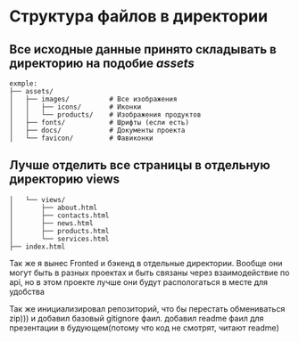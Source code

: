# Структура файлов в директории
## Все исходные данные принято складывать в директорию на подобие *assets* 
    exmple:
    ├── assets/
    │   ├── images/          # Все изображения
    │   │   ├── icons/       # Иконки
    │   │   └── products/    # Изображения продуктов
    │   ├── fonts/           # Шрифты (если есть)
    │   ├── docs/            # Документы проекта
    │   └── favicon/         # Фавиконки
## Лучше отделить все страницы в отдельную директорию views
    │   └── views/
    │       ├── about.html
    │       ├── contacts.html
    │       ├── news.html
    │       ├── products.html
    │       └── services.html
    ├── index.html

Так же я вынес Fronted и бэкенд в отдельные директории. Вообще они могут быть в разных проектах и быть связаны через взаимодействие по api, но в этом проекте лучше они будут распологаться в месте для удобства

Так же инициализировал репозиторий, что бы перестать обмениваться zip))) и добавил базовый gitignore фаил.
добавил readme фаил для презентации в будующем(потому что код не смотрят, читают readme)